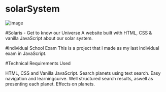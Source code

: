 # solarSystem
![image](https://user-images.githubusercontent.com/98238038/220188222-afe88793-321c-4f20-945e-a129a0589fac.png)

#Solaris - Get to know our Universe
A website built with HTML, CSS & vanilla JavaScript about our solar system.

#Individual School Exam
This is a project that i made as my last individual exam in JavaScript.

#Technical Requirements Used

HTML, CSS and Vanilla JavaScript.
Search planets using text search.
Easy navigation and learningcurve.
Well structured search results, aswell as presenting each planet.
Effects on planets.



